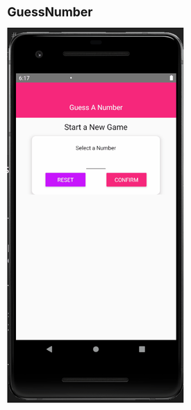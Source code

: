 # GuessNumber

![Alt Text](https://github.com/SeniorFlacko/GuessNumber/blob/main/guessNumberDemo.gif)
